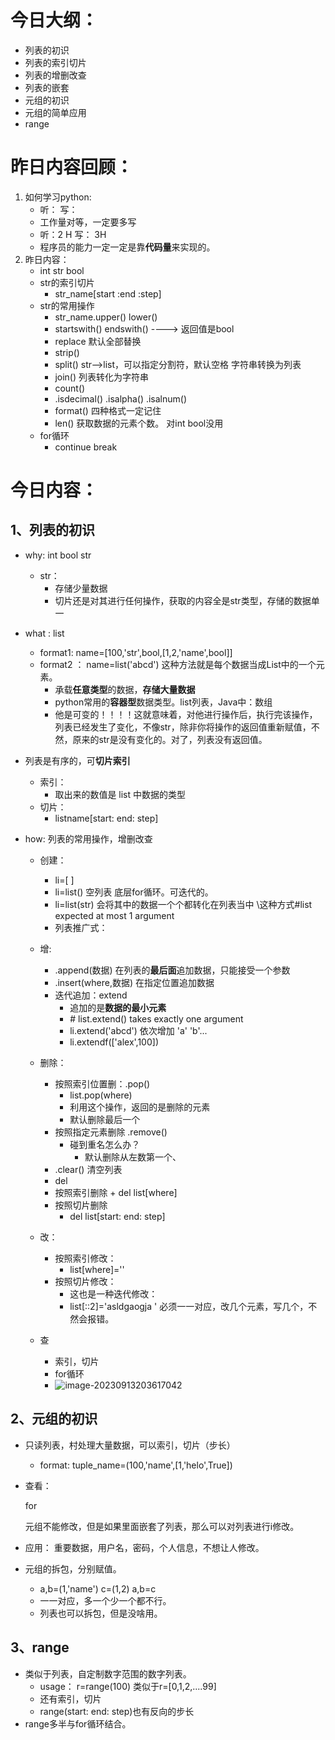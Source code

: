 # 今日大纲：

+ 列表的初识
+ 列表的索引切片
+ 列表的增删改查
+ 列表的嵌套
+ 元组的初识
+ 元组的简单应用
+ range

# 昨日内容回顾：

1. 如何学习python:
   + 听：   写：     
   + 工作量对等，一定要多写
   + 听：2 H     写： 3H
   + 程序员的能力一定一定是靠**代码量**来实现的。
2. 昨日内容：
   + int str bool
   + str的索引切片
     + str_name[start :end :step]
   + str的常用操作
     + str_name.upper()  lower()
     + startswith()      endswith() ----> 返回值是bool 
     + replace     默认全部替换
     + strip()
     + split()      str-->list，可以指定分割符，默认空格   字符串转换为列表
     + join()         列表转化为字符串
     + count()
     + .isdecimal()      .isalpha()     .isalnum()
     + format()  四种格式一定记住
     + len()       获取数据的元素个数。 对int bool没用
   + for循环
     + continue  break

# 今日内容：

## 1、列表的初识

+ why:    int  bool str

  + str：	
    + 存储少量数据
    + 切片还是对其进行任何操作，获取的内容全是str类型，存储的数据单一

+ what :    list

  + format1:  name=[100,'str',bool,[1,2,'name',bool]]
  + format2 ： name=list('abcd')        这种方法就是每个数据当成List中的一个元素。
    + 承载**任意类型**的数据，**存储大量数据**
    + python常用的**容器型**数据类型。list列表，Java中：数组
    + 他是可变的！！！！这就意味着，对他进行操作后，执行完该操作，列表已经发生了变化，不像str，除非你将操作的返回值重新赋值，不然，原来的str是没有变化的。对了，列表没有返回值。

+ 列表是有序的，可**切片索引**

  + 索引：
    + 取出来的数值是  list 中数据的类型
  + 切片：
    + listname[start: end: step]

+ how:  列表的常用操作，增删改查

  + 创建：
    + li=[ ]
    + li=list()  空列表   底层for循环。可迭代的。
    +  li=list(str)  会将其中的数据一个个都转化在列表当中   \这种方式#list expected at most 1 argument
    + 列表推广式：
  + 增:
    + .append(数据)     在列表的**最后面**追加数据，只能接受一个参数
    + .insert(where,数据)  在指定位置追加数据
    + 迭代追加：extend
      + 追加的是**数据的最小元素**
      + \# list.extend() takes exactly one argument
      + li.extend('abcd')       依次增加 'a' 'b'...  
      + li.extendf(['alex',100])

  + 删除：
    + 按照索引位置删：.pop()
      + list.pop(where)
      + 利用这个操作，返回的是删除的元素
      + 默认删除最后一个
    + 按照指定元素删除  .remove()
      + 碰到重名怎么办？	
        + 默认删除从左数第一个、
    + .clear()      清空列表
    +   del 
      +  按照索引删除
        + del list[where]
      + 按照切片删除
        + del list[start: end:  step]

  + 改：
    + 按照索引修改： 
      + list[where]=''
    + 按照切片修改：
      + 这也是一种迭代修改：
      + list[::2]='asldgaogja '    必须一一对应，改几个元素，写几个，不然会报错。
  + 查
    + 索引，切片
    + for循环
    + ![image-20230913203617042](C:\Users\sungt\AppData\Roaming\Typora\typora-user-images\image-20230913203617042.png)

## 2、元组的初识

+ 只读列表，村处理大量数据，可以索引，切片（步长）
  + format:    tuple_name=(100,'name',[1,'helo',True])

+ 查看：

    for

  元组不能修改，但是如果里面嵌套了列表，那么可以对列表进行i修改。

+ 应用： 重要数据，用户名，密码，个人信息，不想让人修改。

+ 元组的拆包，分别赋值。

  + a,b=(1,'name')       c=(1,2)  a,b=c
  + 一一对应，多一个少一个都不行。
  + 列表也可以拆包，但是没啥用。

## 3、range

+ 类似于列表，自定制数字范围的数字列表。	
  + usage： r=range(100)   类似于r=[0,1,2,....99]
  + 还有索引，切片
  + range(start: end: step)也有反向的步长
+ range多半与for循环结合。

